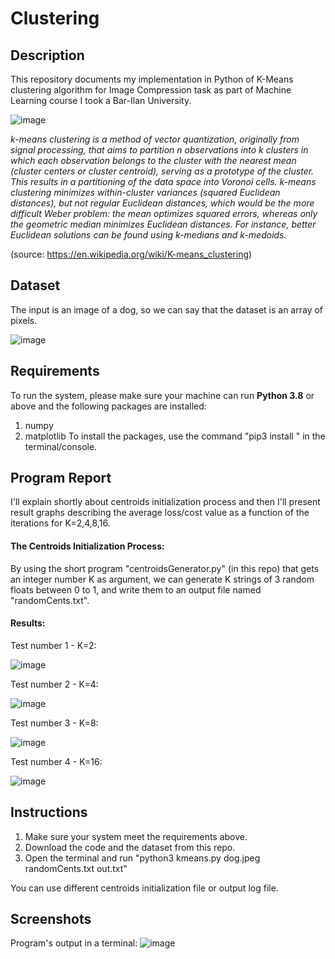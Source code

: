 # Clustering

## Description
This repository documents my implementation in Python of K-Means clustering algorithm for Image Compression task as part of Machine Learning course I took a Bar-Ilan University.

![image](https://user-images.githubusercontent.com/72878018/153747547-cc5110fa-5f90-4a6f-b448-7513c7371712.png)

_k-means clustering is a method of vector quantization, originally from signal processing, that aims to partition n observations into k clusters in which each observation belongs to the cluster with the nearest mean (cluster centers or cluster centroid), serving as a prototype of the cluster. This results in a partitioning of the data space into Voronoi cells. k-means clustering minimizes within-cluster variances (squared Euclidean distances), but not regular Euclidean distances, which would be the more difficult Weber problem: the mean optimizes squared errors, whereas only the geometric median minimizes Euclidean distances. For instance, better Euclidean solutions can be found using k-medians and k-medoids._

(source: https://en.wikipedia.org/wiki/K-means_clustering)


## Dataset

The input is an image of a dog, so we can say that the dataset is an array of pixels.

![image](https://user-images.githubusercontent.com/72878018/153747717-a34c3045-72c7-4687-a1fe-516c5f828874.png)


## Requirements

To run the system, please make sure your machine can run **Python 3.8** or above and the following packages are installed:
1. numpy
2. matplotlib
To install the packages, use the command "pip3 install <package-name>" in the terminal/console.


## Program Report

I'll explain shortly about centroids initialization process and then I'll present result graphs describing the average loss/cost value as a function of the iterations for K=2,4,8,16.

#### The Centroids Initialization Process:
By using the short program "centroidsGenerator.py" (in this repo) that gets an integer number K as argument, we can generate K strings of 3 random floats between 0 to 1, and write them to an output file named "randomCents.txt".
 
#### Results:
	
Test number 1 - K=2:
	
![image](https://user-images.githubusercontent.com/72878018/153748080-74915e12-b20e-4a52-8223-795f5921164d.png)

	
Test number 2 - K=4:
	
![image](https://user-images.githubusercontent.com/72878018/153748083-e979f866-00ab-4118-835c-b8b482437f4b.png)


Test number 3 - K=8:
	
![image](https://user-images.githubusercontent.com/72878018/153748089-c9ea78df-a60f-4666-aa01-0532a98e0835.png)

	
Test number 4 - K=16:
	
![image](https://user-images.githubusercontent.com/72878018/153748091-139d9102-15f8-4c2a-9114-98d1c4590bfe.png)


## Instructions

1. Make sure your system meet the requirements above.
2. Download the code and the dataset from this repo.
3. Open the terminal and run "python3 kmeans.py dog.jpeg randomCents.txt out.txt"

You can use different centroids initialization file or output log file.


## Screenshots

Program's output in a terminal:
![image](https://user-images.githubusercontent.com/72878018/153748171-f7901890-632e-46c8-86e1-49cdbfd0c98c.png)
